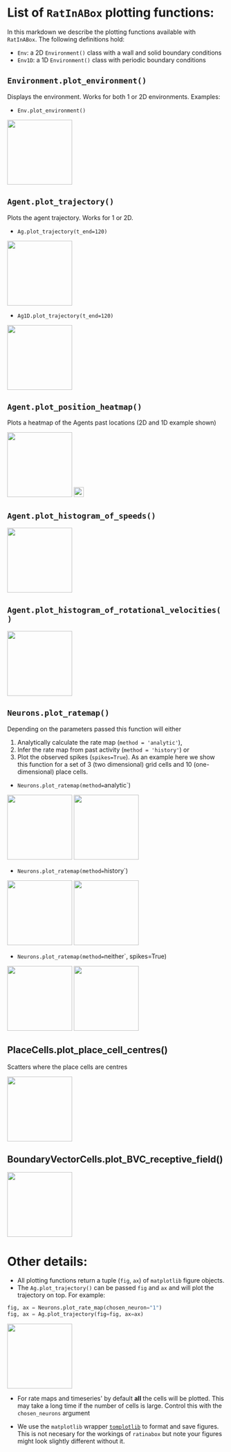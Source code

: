 # List of `RatInABox` plotting functions: 

In this markdown we describe the plotting functions available with `RatInABox`. The following definitions hold: 
* `Env`: a 2D `Environment()` class with a wall and solid boundary conditions
* `Env1D`: a 1D `Environment()` class with periodic boundary conditions



## `Environment.plot_environment()`
Displays the environment. Works for both 1 or 2D environments. 
Examples: 
* `Env.plot_environment()` 

<img src="../readme_figs/plotting_examples/plot_env.svg" height="150">



## `Agent.plot_trajectory()`
Plots the agent trajectory. Works for 1 or 2D.

* `Ag.plot_trajectory(t_end=120)` 

<img src="../readme_figs/plotting_examples/plot_traj.svg" height="150">

* `Ag1D.plot_trajectory(t_end=120)` 

<img src="../readme_figs/plotting_examples/plot_traj_1D.svg" height="150">



## `Agent.plot_position_heatmap()`
Plots a heatmap of the Agents past locations (2D and 1D example shown)

<img src="../readme_figs/plotting_examples/plot_heatmap.svg" height="150">

<img src="../readme_figs/plotting_examples/plot_heatmap_1D.svg" height="23">



## `Agent.plot_histogram_of_speeds()` 

<img src="../readme_figs/plotting_examples/plot_histogram_speed.svg" height="150">



## `Agent.plot_histogram_of_rotational_velocities()` 

<img src="../readme_figs/plotting_examples/plot_histogram_rotvel.svg" height="150">



## `Neurons.plot_ratemap()`
Depending on the parameters passed this function will either 

1. Analytically calculate the rate map (`method = 'analytic'`),
2. Infer the rate map from past activity (`method = 'history'`) or 
3. Plot the observed spikes (`spikes=True`). 
As an example here we show this function for a set of 3 (two dimensional) grid cells and 10 (one-dimensional) place cells. 

* `Neurons.plot_ratemap(method=`analytic`)

<img src="../readme_figs/plotting_examples/gc_plotrm.svg" height="150">

<img src="../readme_figs/plotting_examples/pc1d_plotrm.svg" height="150">

* `Neurons.plot_ratemap(method=`history`)

<img src="../readme_figs/plotting_examples/gc_plotrm_history.svg" height="150">

<img src="../readme_figs/plotting_examples/pc1d_plotrm_history.svg" height="150">

* `Neurons.plot_ratemap(method=`neither`, spikes=True)

<img src="../readme_figs/plotting_examples/gc_plotrm_spikes.svg" height="150">

<img src="../readme_figs/plotting_examples/pc1d_plotrm_spikes.svg" height="150">



## PlaceCells.plot_place_cell_centres()

Scatters where the place cells are centres 

<img src="../readme_figs/plotting_examples/pc_locations.svg" height="150">


## BoundaryVectorCells.plot_BVC_receptive_field()

<img src="../readme_figs/plotting_examples/bvc_rfs.svg" height="150">


# Other details: 

* All plotting functions return a tuple (`fig`, `ax`) of `matplotlib` figure objects. 
* The `Ag.plot_trajectory()` can be passed `fig` and `ax` and will plot the trajectory on top. For example:
```python
fig, ax = Neurons.plot_rate_map(chosen_neuron="1")
fig, ax = Ag.plot_trajectory(fig=fig, ax=ax)
```
<img src="../readme_figs/plotting_examples/trajectory_on_ratemap.svg" height="150">

* For rate maps and timeseries' by default **all** the cells will be plotted. This may take a long time if the number of cells is large. Control this with the `chosen_neurons` argument

* We use the `matplotlib` wrapper [`tomplotlib`](https://github.com/TomGeorge1234/tomplotlib) to format and save figures. This is not necesary for the workings of `ratinabox` but note your figures might look slightly different without it.
